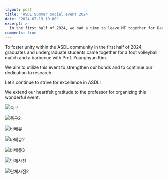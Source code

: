 ```yaml
---
layout: post
title: 'ASDL Summer social event 2024'
date: '2024-07-19 10:00'
excerpt: >-
  In the first half of 2024, we had a time to leave MT together for Daebu Island to unite ASDL students.
comments: true
---
```

To foster unity within the ASDL community in the first half of 2024, graduates and undergraduate students came together for a foot volleyball match and a barbecue with Prof. Younghyun Kim.

We aim to utilize this event to strengthen our bonds and to continue our dedication to research.

Let’s continue to strive for excellence in ASDL!

We extend our heartfelt gratitude to the professor for organizing this wonderful event.


![족구](https://github.com/user-attachments/assets/ce3962cf-17d8-4b56-b055-f18dedf70cd9)


![족구2](https://github.com/user-attachments/assets/90bbc49b-d854-48db-9935-33a76e70344c)


![바베큐](https://github.com/user-attachments/assets/2cb690f6-3feb-49fe-9f39-8137f12bf54e)


![바베큐2](https://github.com/user-attachments/assets/77fe2b00-2173-4e92-9b9a-b09a1bcb6819)


![바베큐3](https://github.com/user-attachments/assets/6bed5ce2-2899-40a0-ad25-3d50e5868c3d)


![단체사진](https://github.com/user-attachments/assets/f8187139-cbc8-4658-960e-9be1b0f7ec5f)


![단체사진2](https://github.com/user-attachments/assets/ca4c4fbc-41e7-4c43-a8d5-cd7ce0a22890)